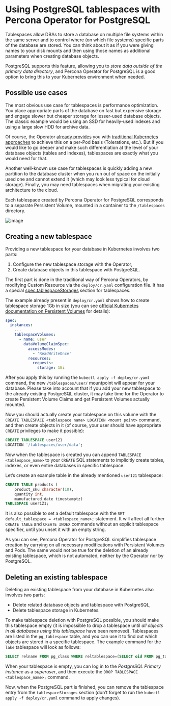 # Using PostgreSQL tablespaces with Percona Operator for PostgreSQL

Tablespaces allow DBAs to store a database on multiple file systems within the
same server and to control where (on which file systems) specific parts of the
database are stored. You can think about it as if you were giving names to your
disk mounts and then using those names as additional parameters when creating
database objects.

PostgreSQL supports this feature, allowing you to
*store data outside of the primary data directory*, and Percona Operator for PostgreSQL is a good
option to bring this to your Kubernetes environment when needed.

## Possible use cases

The most obvious use case for tablespaces is performance optimization. You place
appropriate parts of the database on fast but expensive storage and engage
slower but cheaper storage for lesser-used database objects. The classic example
would be using an SSD for heavily-used indexes and using a large slow HDD for
archive data.

Of course, the Operator [already provides](constraints.md) you with
[traditional Kubernetes approaches](https://kubernetes.io/docs/concepts/scheduling-eviction/assign-pod-node/)
to achieve this on a per-Pod basis (Tolerations, etc.). But if you would like to
go deeper and make such differentiation at the level of your database objects
(tables and indexes), tablespaces are exactly what you would need for that.

Another well-known use case for tablespaces is quickly adding a new partition to
the database cluster when you run out of space on the initially used one and
cannot extend it (which may look less typical for cloud storage). Finally, you
may need tablespaces when migrating your existing architecture to the cloud.

Each tablespace created by Percona Operator for PostgreSQL corresponds to a
separate Persistent Volume, mounted in a container to the `/tablespaces`
directory.

![image](assets/images/tablespaces.svg)

## Creating a new tablespace

Providing a new tablespace for your database in Kubernetes involves two parts:

1. Configure the new tablespace storage with the Operator,
2. Create database objects in this tablespace with PostgreSQL.

The first part is done in the traditional way of Percona Operators, by modifying
Custom Resource via the `deploy/cr.yaml` configuration file. It has a special
[spec.tablespaceStorages](operator.md#instancestablespacevolumesname) section
for tablespaces.

The example already present in `deploy/cr.yaml` shows how to create tablespace
storage 1Gb in size (you can see
[official Kubernetes documentation on Persistent Volumes](https://kubernetes.io/docs/concepts/storage/persistent-volumes/) for details):

```yaml
spec:
  instances:
    ...
    tablespaceVolumes:
      - name: user
        dataVolumeClaimSpec:
          accessModes:
            - 'ReadWriteOnce'
          resources:
            requests:
              storage: 1Gi
```

After you apply this by running the `kubectl apply -f deploy/cr.yaml` command,
the new `/tablespaces/user/` mountpoint will appear for your database. Please take into
account that if you add your new tablespace to the already existing PostgreSQL
cluster, it may take time for the Operator to create Persistent Volume Claims
and get Persistent Volumes actually mounted.

Now you should actually create your tablespace on this volume with the
`CREATE TABLESPACE <tablespace name> LOCATION <mount point>` command, and then
create objects in it (of course, your user should have appropriate `CREATE`
privileges to make it possible):

```sql
CREATE TABLESPACE user121
LOCATION '/tablespaces/user/data';
```

Now when the tablespace is created you can append `TABLESPACE <tablespace_name>`
to your `CREATE` SQL statements to implicitly create tables, indexes, or even
entire databases in specific tablespace.

Let’s create an example table in the already mentioned `user121` tablespace:

```sql
CREATE TABLE products (
    product_sku character(10),
    quantity int,
    manufactured_date timestamptz)
TABLESPACE user121;
```

It is also possible to set a default tablespace with the
`SET default_tablespace = <tablespace_name>;` statement. It will affect all
further `CREATE TABLE` and `CREATE INDEX` commands without an explicit
tablespace specifier, until you unset it with an empty string.

As you can see, Percona Operator for PostgreSQL simplifies tablespace creation by carrying on all
necessary modifications with Persistent Volumes and Pods. The same would not be
true for the deletion of an already existing tablespace, which is not automated,
neither by the Operator nor by PostgreSQL.

## Deleting an existing tablespace

Deleting an existing tablespace from your database in Kubernetes also involves
two parts:

* Delete related database objects and tablespace with PostgreSQL,
* Delete tablespace storage in Kubernetes.

To make tablespace deletion with PostgreSQL possible, you should make this
tablespace empty (it is impossible to drop a tablespace until
*all objects in all databases using this tablespace* have been removed).
Tablespaces are listed in the `pg_tablespace` table, and you can use it to
find out which objects are stored in a specific tablespace. The example command
for the `lake` tablespace will look as follows:

```sql
SELECT relname FROM pg_class WHERE reltablespace=(SELECT oid FROM pg_tablespace WHERE spcname='user121');
```

When your tablespace is empty, you can log in to the
*PostgreSQL Primary instance* as a *superuser*, and then execute the
`DROP TABLESPACE <tablespace_name>;` command.

Now, when the PostgreSQL part is finished, you can remove the tablespace entry
from the `tablespaceStorages` section (don’t forget to run the
`kubectl apply -f deploy/cr.yaml` command to apply changes).
